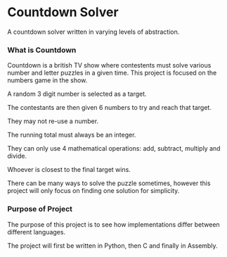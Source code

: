 # Countdown Solver
A countdown solver written in varying levels of abstraction.

### What is Countdown
Countdown is a british TV show where contestents must solve various number and letter puzzles in a given time.
This project is focused on the numbers game in the show.


A random 3 digit number is selected as a target.

The contestants are then given 6 numbers to try and reach that target.

They may not re-use a number.

The running total must always be an integer.

They can only use 4 mathematical operations: add, subtract, multiply and divide.

Whoever is closest to the final target wins.


There can be many ways to solve the puzzle sometimes, however this project will only focus on finding one solution for simplicity.

### Purpose of Project
The purpose of this project is to see how implementations differ between different languages.

The project will first be written in Python, then C and finally in Assembly. 
